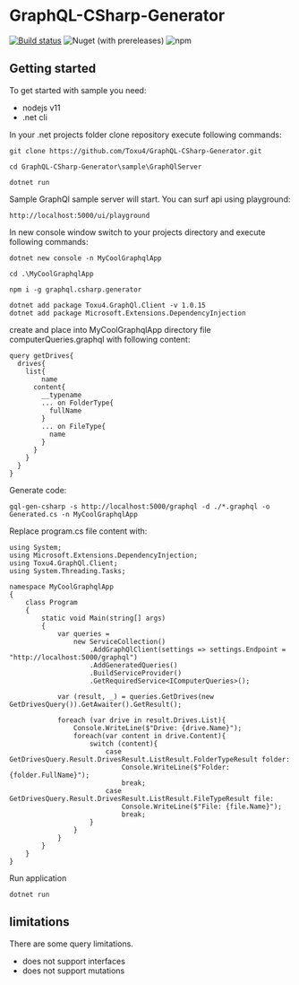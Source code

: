 # GraphQL-CSharp-Generator

[![Build status](https://ci.appveyor.com/api/projects/status/2lbxr0qk6csiparf/branch/master?svg=true)](https://ci.appveyor.com/project/Toxu4/graphql-csharp-generator/branch/master)
![Nuget (with prereleases)](https://img.shields.io/nuget/vpre/Toxu4.GraphQl.Client.svg)
![npm](https://img.shields.io/npm/v/graphql.csharp.generator.svg)

## Getting started

To get started with sample you need:

- nodejs v11
- .net cli


In your .net projects folder clone repository execute following commands:

```
git clone https://github.com/Toxu4/GraphQL-CSharp-Generator.git

cd GraphQL-CSharp-Generator\sample\GraphQlServer

dotnet run
```

Sample GraphQl sample server will start. You can surf api using playground:

```
http://localhost:5000/ui/playground
```

In new console window switch to your projects directory and execute following commands:

```
dotnet new console -n MyCoolGraphqlApp

cd .\MyCoolGraphqlApp

npm i -g graphql.csharp.generator

dotnet add package Toxu4.GraphQl.Client -v 1.0.15
dotnet add package Microsoft.Extensions.DependencyInjection
```

create and place into MyCoolGraphqlApp directory file computerQueries.graphql with following content:

```
query getDrives{
  drives{
    list{
  		name
      content{
        __typename
        ... on FolderType{
          fullName
        }
        ... on FileType{
          name
        }
      }
    }
  }
}
```

Generate code:

```
gql-gen-csharp -s http://localhost:5000/graphql -d ./*.graphql -o Generated.cs -n MyCoolGraphqlApp
```

Replace program.cs file content with:

```
using System;
using Microsoft.Extensions.DependencyInjection;
using Toxu4.GraphQl.Client;
using System.Threading.Tasks;

namespace MyCoolGraphqlApp
{
    class Program
    {
        static void Main(string[] args)
        {
            var queries = 
                new ServiceCollection()
                    .AddGraphQlClient(settings => settings.Endpoint = "http://localhost:5000/graphql")
                    .AddGeneratedQueries()
                    .BuildServiceProvider()
                    .GetRequiredService<IComputerQueries>();

            var (result, _) = queries.GetDrives(new GetDrivesQuery()).GetAwaiter().GetResult();

            foreach (var drive in result.Drives.List){
                Console.WriteLine($"Drive: {drive.Name}");
                foreach(var content in drive.Content){
                    switch (content){
                        case GetDrivesQuery.Result.DrivesResult.ListResult.FolderTypeResult folder:
                            Console.WriteLine($"Folder: {folder.FullName}");
                            break;
                        case GetDrivesQuery.Result.DrivesResult.ListResult.FileTypeResult file:
                            Console.WriteLine($"File: {file.Name}");
                            break;                        
                    }
                }
            }
        }
    }
}
```

Run application

```
dotnet run
```

## limitations

There are some query limitations. 

- does not support interfaces
- does not support mutations
